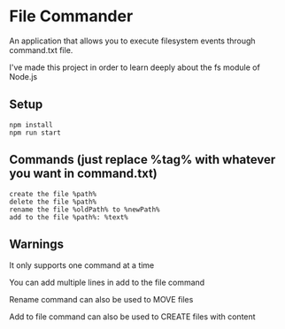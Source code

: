 <h1>File Commander</h1>
<p>An application that allows you to execute filesystem events through command.txt file.</p>
<p>I've made this project in order to learn deeply about the fs module of Node.js</p>

<h2>Setup</h2>
<code>npm install</code><br>
<code>npm run start</code>

<h2>Commands (just replace %tag% with whatever you want in command.txt)</h2>
<code>create the file %path%</code><br>
<code>delete the file %path%</code><br>
<code>rename the file %oldPath% to %newPath%</code><br>
<code>add to the file %path%: %text%</code>

<h2>Warnings</h2>
<p>It only supports one command at a time</p>
<p>You can add multiple lines in add to the file command</p>
<p>Rename command can also be used to MOVE files</p>
<p>Add to file command can also be used to CREATE files with content</p>
